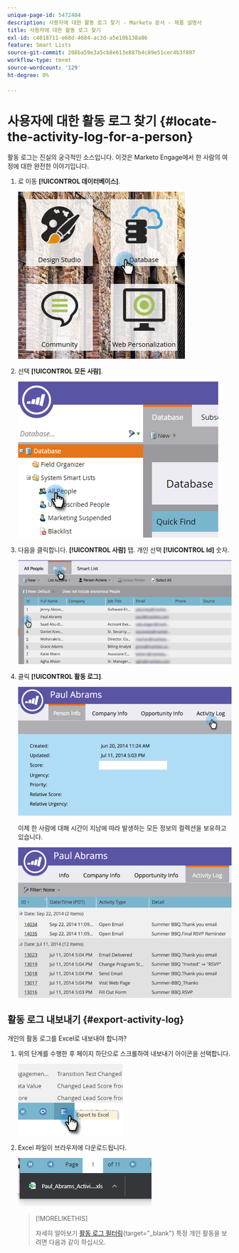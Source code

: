 ```yaml
---
unique-page-id: 5472404
description: 사용자에 대한 활동 로그 찾기 - Marketo 문서 - 제품 설명서
title: 사용자에 대한 활동 로그 찾기
exl-id: c4018711-e68d-4684-ac3d-a5e10b138a86
feature: Smart Lists
source-git-commit: 208ba59e3a5cb8e613e887b4c89e51cec4b3f897
workflow-type: tm+mt
source-wordcount: '129'
ht-degree: 0%

---
```


# 사용자에 대한 활동 로그 찾기 {#locate-the-activity-log-for-a-person}

활동 로그는 진실의 궁극적인 소스입니다. 이것은 Marketo Engage에서 한 사람의 여정에 대한 완전한 이야기입니다.

1. 로 이동 **[!UICONTROL 데이터베이스]**.

   ![](assets/locate-the-activity-log-for-a-person-1.png)

1. 선택 **[!UICONTROL 모든 사람]**.

   ![](assets/locate-the-activity-log-for-a-person-2.png)

1. 다음을 클릭합니다. **[!UICONTROL 사람]** 탭. 개인 선택 **[!UICONTROL Id]** 숫자.

   ![](assets/locate-the-activity-log-for-a-person-3.png)

1. 클릭 **[!UICONTROL 활동 로그]**.

   ![](assets/locate-the-activity-log-for-a-person-4.png)

   이제 한 사람에 대해 시간이 지남에 따라 발생하는 모든 정보의 컬렉션을 보유하고 있습니다.

   ![](assets/locate-the-activity-log-for-a-person-5.png)

## 활동 로그 내보내기 {#export-activity-log}

개인의 활동 로그를 Excel로 내보내야 합니까?

1. 위의 단계를 수행한 후 페이지 하단으로 스크롤하여 내보내기 아이콘을 선택합니다.

   ![](assets/locate-the-activity-log-for-a-person-6.png)

1. Excel 파일이 브라우저에 다운로드됩니다.

   ![](assets/locate-the-activity-log-for-a-person-7.png)

   >[!MORELIKETHIS]
   >
   >자세히 알아보기 [활동 로그 필터링](/help/marketo/product-docs/core-marketo-concepts/smart-lists-and-static-lists/managing-people-in-smart-lists/filter-activity-types-in-the-activity-log-of-a-person.md){target="_blank"} 특정 개인 활동을 보려면 다음과 같이 하십시오.
